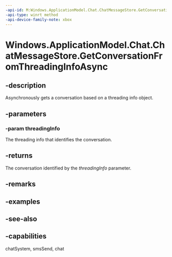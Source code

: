 ```yaml
---
-api-id: M:Windows.ApplicationModel.Chat.ChatMessageStore.GetConversationFromThreadingInfoAsync(Windows.ApplicationModel.Chat.ChatConversationThreadingInfo)
-api-type: winrt method
-api-device-family-note: xbox
---
```


<!-- Method syntax
public Windows.Foundation.IAsyncOperation<Windows.ApplicationModel.Chat.ChatConversation> GetConversationFromThreadingInfoAsync(Windows.ApplicationModel.Chat.ChatConversationThreadingInfo threadingInfo)
-->

# Windows.ApplicationModel.Chat.ChatMessageStore.GetConversationFromThreadingInfoAsync

## -description
Asynchronously gets a conversation based on a threading info object.

## -parameters
### -param threadingInfo
The threading info that identifies the conversation.

## -returns
The conversation identified by the *threadingInfo* parameter.

## -remarks

## -examples

## -see-also

## -capabilities
chatSystem, smsSend, chat

